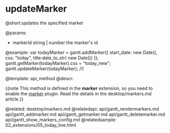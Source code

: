 updateMarker
=============

@short:updates the specified marker

@params:
- markerId	string | number	the marker's id


@example:
var todayMarker = gantt.addMarker({
	start_date: new Date(),
    css: "today",
    title:date_to_str( new Date())
});
gantt.getMarker(todayMarker).css = "today_new";
gantt.updateMarker(todayMarker); /*!*/

@template:	api_method
@descr:

{{note This method is defined in the **marker** extension, so you need to enable the [marker](desktop/extensions_list.md#verticalmarker) plugin. Read the details in the desktop/markers.md article.}}





@related:
	desktop/markers.md
@relatedapi:
	api/gantt_rendermarkers.md
	api/gantt_addmarker.md
	api/gantt_getmarker.md
	api/gantt_deletemarker.md
    api/gantt_show_markers_config.md
@relatedsample:
	02_extensions/05_today_line.html
